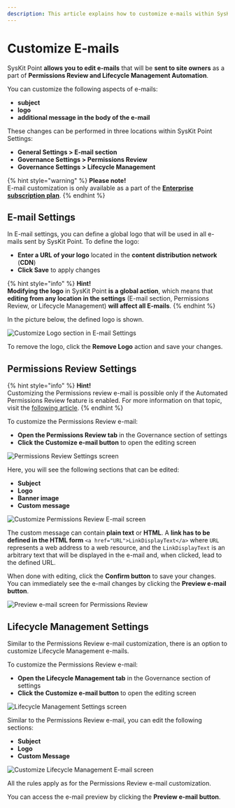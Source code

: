```yaml
---
description: This article explains how to customize e-mails within SysKit Point.
---
```


# Customize E-mails

SysKit Point **allows you to edit e-mails** that will be **sent to site owners** as a part of **Permissions Review and Lifecycle Management Automation**.

You can customize the following aspects of e-mails:

* **subject**
* **logo**
* **additional message in the body of the e-mail**

These changes can be performed in three locations within SysKit Point Settings:

* **General Settings &gt; E-mail section** 
* **Governance Settings &gt; Permissions Review** 
* **Governance Settings &gt; Lifecycle Management**

{% hint style="warning" %}
**Please note!**   
E-mail customization is only available as a part of the [**Enterprise subscription plan**](https://www.syskit.com/products/point/pricing/).
{% endhint %}

## E-mail Settings

In E-mail settings, you can define a global logo that will be used in all e-mails sent by SysKit Point. To define the logo:

* **Enter a URL of your logo** located in the **content distribution network** \(**CDN**\)
* **Click Save** to apply changes

{% hint style="info" %}
**Hint!**  
**Modifying the logo** in SysKit Point **is a global action**, which means that **editing from any location in the settings** \(E-mail section, Permissions Review, or Lifecycle Management\) **will affect all E-mails**.
{% endhint %}

In the picture below, the defined logo is shown.

![Customize Logo section in E-mail Settings](../.gitbook/assets/customize-e-mail_customize-logo-section-in-e-mail-settings.png)

To remove the logo, click the **Remove Logo** action and save your changes.

## Permissions Review Settings

{% hint style="info" %}
**Hint!**  
Customizing the Permissions review e-mail is possible only if the Automated Permissions Review feature is enabled. For more information on that topic, visit the [following article](enable-permissions-review.md).
{% endhint %}

To customize the Permissions Review e-mail:

* **Open the Permissions Review tab** in the Governance section of settings 
* **Click the Customize e-mail button** to open the editing screen

![Permissions Review Settings screen](../.gitbook/assets/customize-e-mail_permissions-review-settings-screen.png)

Here, you will see the following sections that can be edited:

* **Subject**
* **Logo**
* **Banner image**
* **Custom message**

![Customize Permissions Review E-mail screen](../.gitbook/assets/customize-e-mail_customize-permissions-review-e-mail-screen.png)

The custom message can contain **plain text** or **HTML**. A **link has to be defined in the HTML form** `<a href="URL">LinkDisplayText</a>` where `URL` represents a web address to a web resource, and the `LinkDisplayText` is an arbitrary text that will be displayed in the e-mail and, when clicked, lead to the defined URL.

When done with editing, click the **Confirm button** to save your changes. You can immediately see the e-mail changes by clicking the **Preview e-mail button**.

![Preview e-mail screen for Permissions Review](../.gitbook/assets/customize-e-mail_preview-e-mail-screen.png)

## Lifecycle Management Settings

Similar to the Permissions Review e-mail customization, there is an option to customize Lifecycle Management e-mails.

To customize the Permissions Review e-mail:

* **Open the Lifecycle Management tab** in the Governance section of settings 
* **Click the Customize e-mail button** to open the editing screen

![Lifecycle Management Settings screen](../.gitbook/assets/customize-e-mail_lifecycle-management-settings-screen.png)

Similar to the Permissions Review e-mail, you can edit the following sections:

* **Subject**
* **Logo**
* **Custom Message**

![Customize Lifecycle Management E-mail screen](../.gitbook/assets/customize-e-mail_cuatomize-lifecycle-management-e-mail-screen.png)

All the rules apply as for the Permissions Review e-mail customization.

You can access the e-mail preview by clicking the **Preview e-mail button**.

